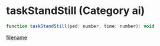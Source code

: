 # taskStandStill (Category ai)

```js
function taskStandStill(ped: number, time: number): void
```

[filename](taskStandStill_m.md ':include')